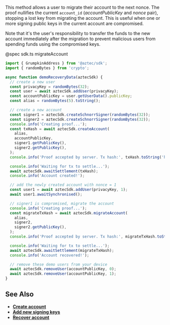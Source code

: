 This method allows a user to migrate their account to the next nonce. The proof nullifies the current `account_id` (_accountPublicKey_ and _nonce_ pair), stopping a lost key from migrating the account. This is useful when one or more signing public keys in the current account are compromised.

Note that it's the user's responsibility to transfer the funds to the new account immediately after the migration to prevent malicious users from spending funds using the compromised keys.

@spec sdk.ts migrateAccount

```js
import { GrumpkinAddress } from '@aztec/sdk';
import { randomBytes } from 'crypto';

async function demoRecoveryData(aztecSdk) {
  // create a new user
  const privacyKey = randomBytes(32);
  const user = await aztecSdk.addUser(privacyKey);
  const accountPublicKey = user.getUserData().publicKey;
  const alias = randomBytes(5).toString();

  // create a new account
  const signer1 = aztecSdk.createSchnorrSigner(randomBytes(32));
  const signer2 = aztecSdk.createSchnorrSigner(randomBytes(32));
  console.info('Creating proof...');
  const txHash = await aztecSdk.createAccount(
    alias,
    accountPublicKey,
    signer1.getPublicKey(),
    signer2.getPublicKey(),
  );
  console.info('Proof accepted by server. Tx hash:', txHash.toString('hex'));

  console.info('Waiting for tx to settle...');
  await aztecSdk.awaitSettlement(txHash);
  console.info('Account created!');

  // add the newly created account with nonce = 1
  const user1 = await aztecSdk.addUser(privacyKey, 1);
  await user1.awaitSynchronised();

  // signer1 is compromised, migrate the account
  console.info('Creating proof...');
  const migrateTxHash = await aztecSdk.migrateAccount(
    alias,
    signer2,
    signer2.getPublicKey(),
  );
  console.info('Proof accepted by server. Tx hash:', migrateTxHash.toString('hex'));

  console.info('Waiting for tx to settle...');
  await aztecSdk.awaitSettlement(migrateTxHash);
  console.info('Account recovered!');

  // remove these demo users from your device
  await aztecSdk.removeUser(accountPublicKey, 0);
  await aztecSdk.removeUser(accountPublicKey, 1);
}
```

## See Also

- **[Create account](/#/User/createAccount)**
- **[Add new signing keys](/#/User/addSigningKeys)**
- **[Recover account](/#/User/recoverAccount)**
  